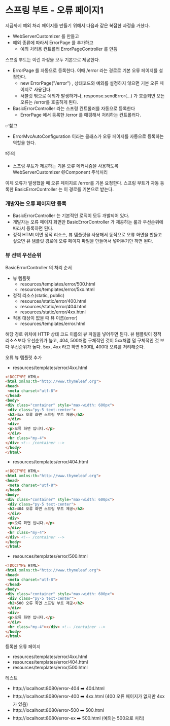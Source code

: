 
# 스프링 부트 - 오류 페이지1

지금까지 예외 처리 페이지를 만들기 위해서 다음과 같은 복잡한 과정을 거쳤다.
- WebServerCustomizer 를 만들고
- 예외 종류에 따라서 ErrorPage 를 추가하고
  - 예외 처리용 컨트롤러 ErrorPageController 를 만듬

스프링 부트는 이런 과정을 모두 기본으로 제공한다.
- ErrorPage 를 자동으로 등록한다. 이때 /error 라는 경로로 기본 오류 페이지를 설정한다.
  - new ErrorPage("/error") , 상태코드와 예외를 설정하지 않으면 기본 오류 페이지로 사용된다.
  - 서블릿 밖으로 예외가 발생하거나, response.sendError(...) 가 호출되면 모든 오류는 /error를 
    호출하게 된다. 
- BasicErrorController 라는 스프링 컨트롤러를 자동으로 등록한다
  - ErrorPage 에서 등록한 /error 를 매핑해서 처리하는 컨트롤러다.

✅참고
- ErrorMvcAutoConfiguration 이라는 클래스가 오류 페이지를 자동으로 등록하는 역할을 한다.

❗️주의
- 스프링 부트가 제공하는 기본 오류 메커니즘을 사용하도록 WebServerCustomizer @Component 주석처리

이제 오류가 발생했을 때 오류 페이지로 /error를 기본 요청한다. 스프링 부트가 자동 등록한
BasicErrorController 는 이 경로를 기본으로 받는다.

### 개발자는 오류 페이지만 등록

- BasicErrorController 는 기본적인 로직이 모두 개발되어 있다.
- 개발자는 오류 페이지 화면만 BasicErrorController 가 제공하는 룰과 우선순위에 따라서 등록하면 된다.
- 정적 HTML이면 정적 리소스, 뷰 템플릿을 사용해서 동적으로 오류 화면을 만들고 싶으면 뷰 템플릿 경로에 
  오류 페이지 파일을 만들어서 넣어두기만 하면 된다.

### 뷰 선택 우선순위

BasicErrorController 의 처리 순서

- 뷰 템플릿
  - resources/templates/error/500.html
  - resources/templates/error/5xx.html
- 정적 리소스(static, public)
  - resources/static/error/400.html
  - resources/static/error/404.html
  - resources/static/error/4xx.html
- 적용 대상이 없을 때 뷰 이름(error)
  - resources/templates/error.html

해당 경로 위치에 HTTP 상태 코드 이름의 뷰 파일을 넣어두면 된다.
뷰 템플릿이 정적 리소스보다 우선순위가 높고, 404, 500처럼 구체적인 것이 5xx처럼 덜 구체적인 것 보다 우선순위가
높다.
5xx, 4xx 라고 하면 500대, 400대 오류를 처리해준다.


오류 뷰 템플릿 추가

- resources/templates/error/4xx.html
```html
<!DOCTYPE HTML>
<html xmlns:th="http://www.thymeleaf.org">
<head>
 <meta charset="utf-8">
</head>
<body>
<div class="container" style="max-width: 600px">
 <div class="py-5 text-center">
 <h2>4xx 오류 화면 스프링 부트 제공</h2>
 </div>
 <div>
 <p>오류 화면 입니다.</p>
 </div>
 <hr class="my-4">
</div> <!-- /container -->
</body>
</html>
```
- resources/templates/error/404.html
```html
<!DOCTYPE HTML>
<html xmlns:th="http://www.thymeleaf.org">
<head>
 <meta charset="utf-8">
</head>
<body>
<div class="container" style="max-width: 600px">
 <div class="py-5 text-center">
 <h2>404 오류 화면 스프링 부트 제공</h2>
 </div>
 <div>
 <p>오류 화면 입니다.</p>
 </div>
 <hr class="my-4">
</div> <!-- /container -->
</body>
</html>
```
- resources/templates/error/500.html
```html
<!DOCTYPE HTML>
<html xmlns:th="http://www.thymeleaf.org">
<head>
 <meta charset="utf-8">
</head>
<body>
<div class="container" style="max-width: 600px">
 <div class="py-5 text-center">
 <h2>500 오류 화면 스프링 부트 제공</h2>
 </div>
 <div>
 <p>오류 화면 입니다.</p>
 </div>
 <hr class="my-4"></div> <!-- /container -->
</body>
</html>
```

등록한 오류 페이지
- resources/templates/error/4xx.html
- resources/templates/error/404.html
- resources/templates/error/500.html

테스트
- http://localhost:8080/error-404 ➡️ 404.html
- http://localhost:8080/error-400 ➡️ 4xx.html (400 오류 페이지가 없지만 4xx가 있음)
- http://localhost:8080/error-500 ➡️ 500.html
- http://localhost:8080/error-ex ➡️ 500.html (예외는 500으로 처리)



